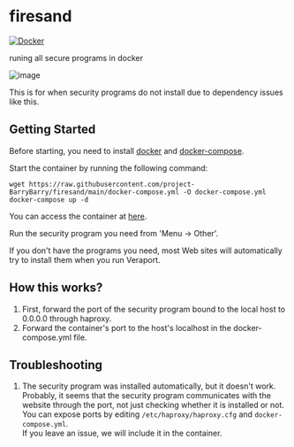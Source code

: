 # firesand
[![Docker](https://github.com/project-BarryBarry/firesand/actions/workflows/docker-publish.yml/badge.svg)](https://github.com/project-BarryBarry/firesand/actions/workflows/docker-publish.yml)

runing all secure programs in docker

![image](https://user-images.githubusercontent.com/24631476/234180310-6e146c26-7b61-4ec2-9a68-9c3099428c6a.png)

This is for when security programs do not install due to dependency issues like this.

## Getting Started
Before starting, you need to install [docker](https://docs.docker.com/engine/install/) and [docker-compose](https://docs.docker.com/compose/install/).

Start the container by running the following command:

```
wget https://raw.githubusercontent.com/project-BarryBarry/firesand/main/docker-compose.yml -O docker-compose.yml
docker-compose up -d
```
You can access the container at [here](http://127.0.0.1:6080).

Run the security program you need from 'Menu → Other'.

If you don't have the programs you need, most Web sites will automatically try to install them when you run Veraport.

## How this works?
1. First, forward the port of the security program bound to the local host to 0.0.0.0 through haproxy.
2. Forward the container's port to the host's localhost in the docker-compose.yml file.

## Troubleshooting
1. The security program was installed automatically, but it doesn't work.<br>
Probably, it seems that the security program communicates with the website through the port, not just checking whether it is installed or not.<br>
You can expose ports by editing `/etc/haproxy/haproxy.cfg` and `docker-compose.yml`. <br>
If you leave an issue, we will include it in the container.
